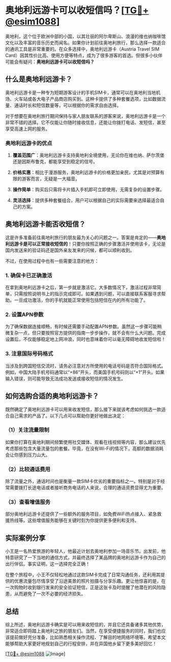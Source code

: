 # 奥地利远游卡可以收短信吗？[[TG💪+ @esim1088](https://t.me/s/esim1088)]

奥地利，这个位于欧洲中部的小国，以其壮丽的阿尔卑斯山、浪漫的维也纳咖啡馆文化以及丰富的音乐历史而闻名。如果你计划前往奥地利旅行，那么选择一款适合的通讯工具是非常重要的。在众多选择中，奥地利远游卡（Austria Travel SIM Card）因其性价比高、使用方便等特点，成为了很多游客的首选。但很多小伙伴可能会有疑问：**奥地利远游卡可以收短信吗？**

## 什么是奥地利远游卡？

奥地利远游卡是一种专为短期游客设计的手机SIM卡，通常可以在奥地利当地机场、火车站或各大电子产品商店购买到。这种卡提供了多种套餐选项，比如数据流量、通话时长和短信数量等，可以根据你的需求自由选择。

对于想要在奥地利旅行期间保持与家人朋友联系的游客来说，奥地利远游卡是一个非常不错的选择。它不仅能让你随时接收信息，还能让你拨打电话、发短信，甚至享受高速上网的服务。

### 奥地利远游卡的优点

1. **覆盖范围广**：奥地利远游卡支持奥地利全境使用，无论你在维也纳、萨尔茨堡还是因斯布鲁克，都能享受到稳定的信号。
   
2. **价格实惠**：相比于漫游服务，奥地利远游卡的价格更加亲民，尤其是对预算有限的游客而言，无疑是一大福音。

3. **操作简单**：购买后只需将卡片插入手机即可立即使用，无需复杂的设置步骤。

4. **灵活选择**：提供多种套餐组合，用户可以根据自己的实际需要来选择最适合自己的方案。

## 奥地利远游卡能否收短信？

这是许多准备前往奥地利旅行的朋友最为关心的问题之一。答案是肯定的——**奥地利远游卡是可以正常接收短信的**！只要你按照正确的步骤激活并使用该卡，无论是国内发送来的验证码还是国外亲友发来的问候，都可以顺利收到。

不过，在使用过程中也有一些需要注意的地方：

### 1. 确保卡已正确激活

在拿到奥地利远游卡之后，第一步就是激活它。大多数情况下，激活过程非常简单，只需按照说明书上的指示完成即可。如果遇到问题，可以直接联系客服寻求帮助。一旦成功激活，你的手机就能正常使用包括短信在内的所有功能了。

### 2. 设置APN参数

为了确保数据连接顺畅，有时候还需要手动配置APN参数。虽然这一步骤可能稍微复杂一点，但只要按照官方提供的指南一步步操作，就不会有什么大问题。完成设置后，不仅能够稳定地上网冲浪，同时也意味着你可以毫无障碍地收发短信啦！

### 3. 注意国际号码格式

当涉及到跨国短信交流时，请务必注意对方所使用的电话号码是否符合国际格式。例如，中国大陆手机号码通常以“+86”开头，而美国手机号码则以“+1”开头。如果输入错误，则可能导致无法成功发送或接收短信的情况发生。

## 如何选购合适的奥地利远游卡？

既然确定了奥地利远游卡可以用来收发短信，那么接下来就该考虑如何挑选一款适合自己需求的产品了。以下几点可以帮助你更好地做出决定：

### （1）关注流量限制

如果你打算在奥地利期间频繁使用社交媒体、观看在线视频等内容，那么建议优先考虑那些包含大量流量包的套餐。毕竟，在没有Wi-Fi的情况下，高额的数据消耗会让你感到压力山大。

### （2）比较通话费用

除了流量之外，通话时间也是衡量一款SIM卡优劣的重要指标之一。特别是对于经常需要拨打长途电话或者接听商务电话的人来说，合理的通话资费显得尤为重要。

### （3）查看增值服务

部分奥地利远游卡还提供了一些额外的服务项目，如免费WiFi热点接入、紧急救援热线等。这些增值服务能够在关键时刻为你提供更多便利和支持。

## 实际案例分享

小王是一名热爱旅游的年轻人，他最近计划去奥地利参加一场音乐节。出发前，他特意研究了一下当地的通信方式，并最终选择了某品牌的奥地利远游卡作为自己的出行伴侣。事实证明，这一选择完全正确！

在整个旅程中，小王不仅轻松地通过这款SIM卡完成了日常沟通任务，还利用其提供的优惠流量包尽情享受了沿途美景的照片拍摄与分享乐趣。更让他惊喜的是，在一次购物时收到银行发来的安全验证短信，正是这张卡及时提醒了他潜在的风险隐患，从而避免了一次不必要的经济损失。

## 总结

综上所述，奥地利远游卡确实是可以用来收短信的，并且它还具备诸多其他优势，非常适合即将踏上奥地利之旅的朋友们。当然，在享受便捷服务的同时，我们也应该提前做好充分准备，比如熟悉相关操作流程、了解目的地网络环境等。希望本文能够帮助大家更好地规划自己的行程安排，并在异国他乡留下更多美好回忆！

[[TG💪+ @esim1088](https://t.me/s/esim1088) ![Image](https://i.postimg.cc/4NQfJmqS/Snipaste-2025-05-13-00-14-12.png)]